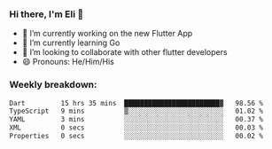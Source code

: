 ### Hi there, I'm Eli 👋
- 🔭 I’m currently working on the new Flutter App
- 🌱 I’m currently learning Go
- 🦄 I’m looking to collaborate with other flutter developers
- 😄 Pronouns: He/Him/His

### Weekly breakdown:
<!--START_SECTION:waka-->

```txt
Dart         15 hrs 35 mins  ████████████████████████▓   98.56 %
TypeScript   9 mins          ▒░░░░░░░░░░░░░░░░░░░░░░░░   01.02 %
YAML         3 mins          ░░░░░░░░░░░░░░░░░░░░░░░░░   00.37 %
XML          0 secs          ░░░░░░░░░░░░░░░░░░░░░░░░░   00.03 %
Properties   0 secs          ░░░░░░░░░░░░░░░░░░░░░░░░░   00.02 %
```

<!--END_SECTION:waka-->
